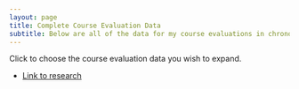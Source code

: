 ```yaml
---
layout: page
title: Complete Course Evaluation Data
subtitle: Below are all of the data for my course evaluations in chronological order.
---
```

 
Click to choose the course evaluation data you wish to expand.

- [Link to research](https://leeloew.github.io/StatSum2021/)





